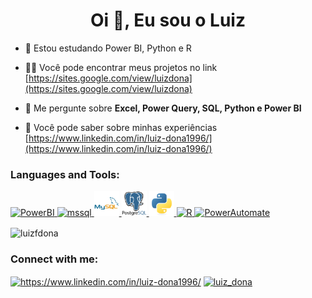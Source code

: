 <h1 align="center">Oi 👋, Eu sou o Luiz</h1>

- 🌱 Estou estudando Power BI, Python e R

- 👨‍💻 Você pode encontrar meus projetos no link [https://sites.google.com/view/luizdona](https://sites.google.com/view/luizdona)

- 💬 Me pergunte sobre **Excel, Power Query, SQL, Python e Power BI**

- 📄 Você pode saber sobre minhas experiências [https://www.linkedin.com/in/luiz-dona1996/](https://www.linkedin.com/in/luiz-dona1996/)




<h3 align="left">Languages and Tools:</h3>
<p align="left"><a href="https://powerbi.microsoft.com/pt-br/" target="_blank" rel="noreferrer"> <img    src="https://static.wixstatic.com/media/322cff_c3cd08ea165f4e41bdb604d646554fc5~mv2.png/v1/fill/w_420,h_420,al_c,lg_1,q_90/322cff_c3cd08ea165f4e41bdb604d646554fc5~mv2.webp" alt="PowerBI" width="40"
    height="40" /> </a>  <a href="https://www.microsoft.com/en-us/sql-server" target="_blank" rel="noreferrer"> <img src="https://www.svgrepo.com/show/303229/microsoft-sql-server-logo.svg" alt="mssql" width="40" height="40"/> </a> <a href="https://www.mysql.com/" target="_blank" rel="noreferrer"> <img src="https://raw.githubusercontent.com/devicons/devicon/master/icons/mysql/mysql-original-wordmark.svg" alt="mysql" width="40" height="40"/> </a> <a href="https://www.postgresql.org" target="_blank" rel="noreferrer"> <img src="https://raw.githubusercontent.com/devicons/devicon/master/icons/postgresql/postgresql-original-wordmark.svg" alt="postgresql" width="40" height="40"/> </a> <a href="https://www.python.org" target="_blank" rel="noreferrer"> <img src="https://raw.githubusercontent.com/devicons/devicon/master/icons/python/python-original.svg" alt="python" width="40" height="40"/> </a> <a href="https://www.r-project.org/" target="_blank" rel="noreferrer"> <img
    src="https://upload.wikimedia.org/wikipedia/commons/thumb/1/1b/R_logo.svg/800px-R_logo.svg.png" alt="R" width="40"
    height="40" /> </a> <a href="https://powerautomate.microsoft.com/pt-br/" target="_blank" rel="noreferrer"> <img
    src="https://torpedo.pt/getattachment/3cd6d640-9c04-46ec-a58e-9a74884effb9/Power-Automate-How-to-clone-a-list-item;.aspx" alt="PowerAutomate" width="40"
    height="40" /> </a>   </p>

<p><img align="center" src="https://github-readme-stats.vercel.app/api/top-langs?username=luizfdona&show_icons=true&locale=en&layout=compact" alt="luizfdona" /></p>
<h3 align="left">Connect with me:</h3>
<p align="left">
<a href="https://linkedin.com/in/https://www.linkedin.com/in/luiz-dona1996/" target="blank"><img align="center" src="https://raw.githubusercontent.com/rahuldkjain/github-profile-readme-generator/master/src/images/icons/Social/linked-in-alt.svg" alt="https://www.linkedin.com/in/luiz-dona1996/" height="30" width="40" /></a>
<a href="https://instagram.com/luiz_dona" target="blank"><img align="center" src="https://raw.githubusercontent.com/rahuldkjain/github-profile-readme-generator/master/src/images/icons/Social/instagram.svg" alt="luiz_dona" height="30" width="40" /></a>
</p>

<!--
**LuizFDona/LuizFDona** is a ✨ _special_ ✨ repository because its `README.md` (this file) appears on your GitHub profile.

Here are some ideas to get you started:

- 🔭 I’m currently working on ...
- 🌱 I’m currently learning ...
- 👯 I’m looking to collaborate on ...
- 🤔 I’m looking for help with ...
- 💬 Ask me about ...
- 📫 How to reach me: ...
- 😄 Pronouns: ...
- ⚡ Fun fact: ...
-->
